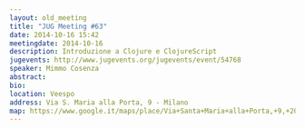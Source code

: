 ```yaml
---
layout: old_meeting
title: "JUG Meeting #63"
date: 2014-10-16 15:42
meetingdate: 2014-10-16
description: Introduzione a Clojure e ClojureScript
jugevents: http://www.jugevents.org/jugevents/event/54768
speaker: Mimmo Cosenza
abstract: 
bio: 
location: Veespo
address: Via S. Maria alla Porta, 9 - Milano
map: https://www.google.it/maps/place/Via+Santa+Maria+alla+Porta,+9,+20123+Milano/@45.4664129,9.1817829,17z/data=!4m2!3m1!1s0x4786c153a8292d05:0x4c6f0a73c08286b9
---
```

